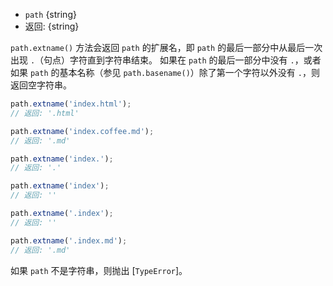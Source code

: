 <!-- YAML
added: v0.1.25
changes:
  - version: v6.0.0
    pr-url: https://github.com/nodejs/node/pull/5348
    description: 传入非字符串作为 `path` 参数会抛出错误。
-->

* `path` {string}
* 返回: {string}

`path.extname()` 方法会返回 `path` 的扩展名，即 `path` 的最后一部分中从最后一次出现 `.`（句点）字符直到字符串结束。 
如果在 `path` 的最后一部分中没有 `.`，或者如果 `path` 的基本名称（参见 `path.basename()`）除了第一个字符以外没有 `.`，则返回空字符串。

```js
path.extname('index.html');
// 返回: '.html'

path.extname('index.coffee.md');
// 返回: '.md'

path.extname('index.');
// 返回: '.'

path.extname('index');
// 返回: ''

path.extname('.index');
// 返回: ''

path.extname('.index.md');
// 返回: '.md'
```

如果 `path` 不是字符串，则抛出 [`TypeError`]。

